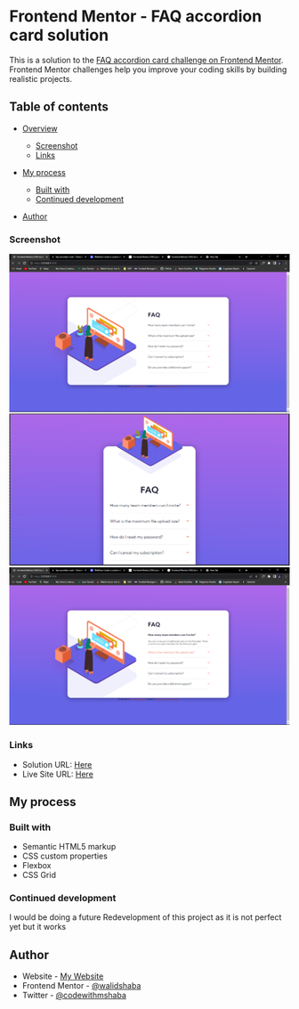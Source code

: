 # Frontend Mentor - FAQ accordion card solution

This is a solution to the [FAQ accordion card challenge on Frontend Mentor](https://www.frontendmentor.io/challenges/faq-accordion-card-XlyjD0Oam). Frontend Mentor challenges help you improve your coding skills by building realistic projects.

## Table of contents

- [Overview](#overview)

  - [Screenshot](#screenshot)
  - [Links](#links)

- [My process](#my-process)

  - [Built with](#built-with)
  - [Continued development](#continued-development)

- [Author](#author)

### Screenshot

![](./screenshot/Desktop.png)
![](./screenshot/Mobile.png)
![](./screenshot/Active.png)

### Links

- Solution URL: [Here](https://github.com/walidshaba/FAQ-Accordion--Card-.git)
- Live Site URL: [Here](https://musashaba-1490d.web.app/)

## My process

### Built with

- Semantic HTML5 markup
- CSS custom properties
- Flexbox
- CSS Grid

### Continued development

I would be doing a future Redevelopment of this project as it is not perfect yet but it works

## Author

- Website - [My Website](https://musashaba-1490d.web.app/)
- Frontend Mentor - [@walidshaba](https://www.frontendmentor.io/profile/codewithmshaba)
- Twitter - [@codewithmshaba](https://www.twitter.com/codewithmshaba)
